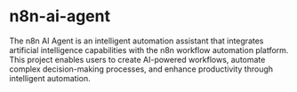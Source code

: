 # n8n-ai-agent
The n8n AI Agent is an intelligent automation assistant that integrates artificial intelligence capabilities with the n8n workflow automation platform. This project enables users to create AI-powered workflows, automate complex decision-making processes, and enhance productivity through intelligent automation.
